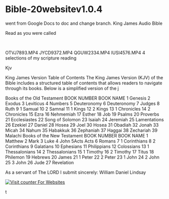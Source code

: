 # Bible-20websitev1.0.4
went from Google Docs to doc and change branch.
King James Audio Bible

Read as you were called

 


OTVJ7893.MP4
JYCD9372.MP4
QGUW2334.MP4
IUSI4576.MP4
4 selections of my scripture reading





Kjv



King James Version Table of Contents
The King James Version (KJV) of the Bible includes a structured table of contents that allows readers to navigate through its books. Below is a simplified version of the j

Books of the Old Testament
BOOK NUMBER
BOOK NAME
1
Genesis
2
Exodus
3
Leviticus
4
Numbers
5
Deuteronomy
6
Deuteronomy
7
Judges
8
Ruth
9
 1 Samual
10
2 Samnal
11
1 Kings
12
2 Kings
13
 1 Chronicles
14
2 Chronicles
15
Ezra
16
Nehmemiah
17
Esther
18
Job
19
Psalms
20
Proverbs
21
Ecclesiastes
22
Song of Solomon
23
Isaiah
24
Jeremiah
25
Lamentations
26
Ezekiel
27
Daniel
28
Hosea
29
Joel
30
Hosea
31
Obadiah
32
Jonah
33
Micah
34
Nahum
35
Habakkuk
36
Zephaniah
37
Haggai
38
Zechariah
39
Malachi
Books of the New Testament
BOOK NUMBER
BOOK NAME
1
Matthew
2
Mark
3
Luke
4
John
5Acts
Acts
6
Romans
7
1 Corinthians
8
2 Corinthians
9
Galatians
10
Ephesians
11
Philippians
12
Colossians
13
1 Thessalonians
14
2 Thessalonians
15
1 Timothy
16
2 Timothy
17
Titus
18
Philemon
19
Hebrews
20
James
21
1 Peter
22
2 Peter
23
1 John
24
2 John
25
3 John
26
Jude
27
Revelation

As a servant of The LORD I submit sincerely:
William Daniel Lindsay
<!-- hitwebcounter Code START -->
<a href="https://www.hitwebcounter.com" target="_blank">
<img src="https://hitwebcounter.com/counter/counter.php?page=21297834&style=0001&nbdigits=5&type=page&initCount=0" title="Counter Widget" Alt="Visit counter For Websites"   border="0" /></a>                                    
                                   


t